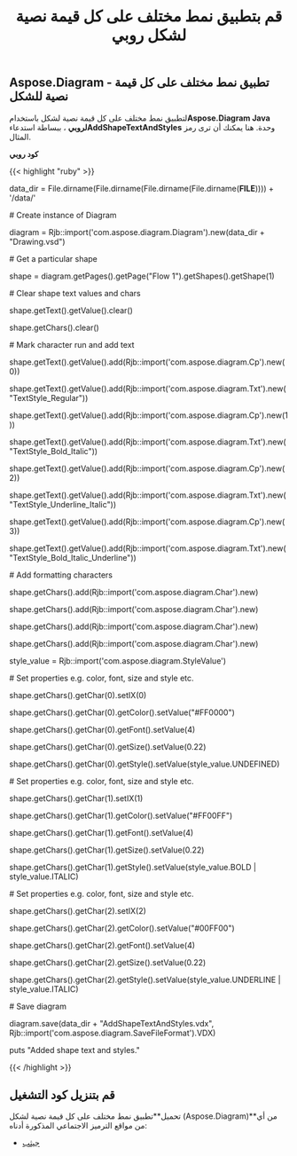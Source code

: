 ﻿---
title: قم بتطبيق نمط مختلف على كل قيمة نصية لشكل روبي
type: docs
weight: 20
url: /ar/java/apply-different-style-on-the-each-text-value-of-a-shape-in-ruby/
---
## **Aspose.Diagram - تطبيق نمط مختلف على كل قيمة نصية للشكل**
 لتطبيق نمط مختلف على كل قيمة نصية لشكل باستخدام**Aspose.Diagram Java لروبي** ، ببساطة استدعاء**AddShapeTextAndStyles** وحدة. هنا يمكنك أن ترى رمز المثال.

**كود روبي**

{{< highlight "ruby" >}}

 data_dir = File.dirname(File.dirname(File.dirname(File.dirname(__FILE__)))) + '/data/'

\# Create instance of Diagram

diagram = Rjb::import('com.aspose.diagram.Diagram').new(data_dir + "Drawing.vsd")

\# Get a particular shape

shape = diagram.getPages().getPage("Flow 1").getShapes().getShape(1)

\# Clear shape text values and chars

shape.getText().getValue().clear()

shape.getChars().clear()

\# Mark character run and add text

shape.getText().getValue().add(Rjb::import('com.aspose.diagram.Cp').new(0))

shape.getText().getValue().add(Rjb::import('com.aspose.diagram.Txt').new("TextStyle_Regular"))

shape.getText().getValue().add(Rjb::import('com.aspose.diagram.Cp').new(1))

shape.getText().getValue().add(Rjb::import('com.aspose.diagram.Txt').new("TextStyle_Bold_Italic"))

shape.getText().getValue().add(Rjb::import('com.aspose.diagram.Cp').new(2))

shape.getText().getValue().add(Rjb::import('com.aspose.diagram.Txt').new("TextStyle_Underline_Italic"))

shape.getText().getValue().add(Rjb::import('com.aspose.diagram.Cp').new(3))

shape.getText().getValue().add(Rjb::import('com.aspose.diagram.Txt').new("TextStyle_Bold_Italic_Underline"))

\# Add formatting characters

shape.getChars().add(Rjb::import('com.aspose.diagram.Char').new)

shape.getChars().add(Rjb::import('com.aspose.diagram.Char').new)

shape.getChars().add(Rjb::import('com.aspose.diagram.Char').new)

shape.getChars().add(Rjb::import('com.aspose.diagram.Char').new)

style_value = Rjb::import('com.aspose.diagram.StyleValue')

\# Set properties e.g. color, font, size and style etc.

shape.getChars().getChar(0).setIX(0)

shape.getChars().getChar(0).getColor().setValue("#FF0000")

shape.getChars().getChar(0).getFont().setValue(4)

shape.getChars().getChar(0).getSize().setValue(0.22)

shape.getChars().getChar(0).getStyle().setValue(style_value.UNDEFINED)

\# Set properties e.g. color, font, size and style etc.

shape.getChars().getChar(1).setIX(1)

shape.getChars().getChar(1).getColor().setValue("#FF00FF")

shape.getChars().getChar(1).getFont().setValue(4)

shape.getChars().getChar(1).getSize().setValue(0.22)

shape.getChars().getChar(1).getStyle().setValue(style_value.BOLD | style_value.ITALIC)

\# Set properties e.g. color, font, size and style etc.

shape.getChars().getChar(2).setIX(2)

shape.getChars().getChar(2).getColor().setValue("#00FF00")

shape.getChars().getChar(2).getFont().setValue(4)

shape.getChars().getChar(2).getSize().setValue(0.22)

shape.getChars().getChar(2).getStyle().setValue(style_value.UNDERLINE | style_value.ITALIC)

\# Save diagram

diagram.save(data_dir + "AddShapeTextAndStyles.vdx", Rjb::import('com.aspose.diagram.SaveFileFormat').VDX)

puts "Added shape text and styles."

{{< /highlight >}}
## **قم بتنزيل كود التشغيل**
 تحميل**تطبيق نمط مختلف على كل قيمة نصية لشكل (Aspose.Diagram)**من أي من مواقع الترميز الاجتماعي المذكورة أدناه:

- [جيثب](https://github.com/asposediagram/Aspose.Diagram-for-Java/blob/master/Plugins/Aspose_Diagram_Java_for_Ruby/lib/asposediagramjava/Text/addshapetextandstyles.rb)
